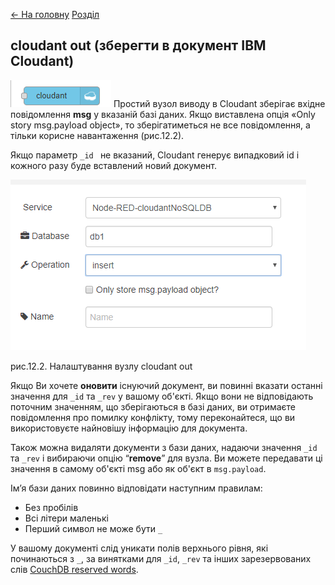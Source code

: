 [<- На головну](../)  [Розділ](README.md)

## cloudant out (зберегти в документ IBM Cloudant)

![img](media/cloudant_out.png) Простий вузол виводу в Cloudant зберігає вхідне повідомлення **msg** у вказаній базі даних. Якщо виставлена опція «Only story msg.payload object», то зберігатиметься не все повідомлення, а тільки корисне навантаження (рис.12.2).

Якщо параметр `_id ` не вказаний, Cloudant генерує випадковий id і кожного разу буде вставлений новий документ. 

![img](media/12_2.png)

рис.12.2. Налаштування вузлу cloudant out

Якщо Ви хочете **оновити** існуючий документ, ви повинні вказати останні значення для `_id` та `_rev` у вашому об'єкті. Якщо вони не відповідають поточним значенням, що зберігаються в базі даних, ви отримаєте повідомлення про помилку конфлікту, тому переконайтеся, що ви використовуєте найновішу інформацію для документа.

Також можна видаляти документи з бази даних, надаючи значення `_id` та `_rev` і вибираючи опцію “**remove**” для вузла. Ви можете передавати ці значення в самому об'єкті msg або як об'єкт в `msg.payload`.

Ім’я бази даних повинно відповідати наступним правилам:

- Без пробілів
- Всі літери маленькі
- Перший символ не може бути     `_`

У вашому документі слід уникати полів верхнього рівня, які починаються з `_`, за винятками для `_id`, `_rev` та інших зарезервованих слів [CouchDB reserved words](https://wiki.apache.org/couchdb/HTTP_Document_API#Special_Fields).
